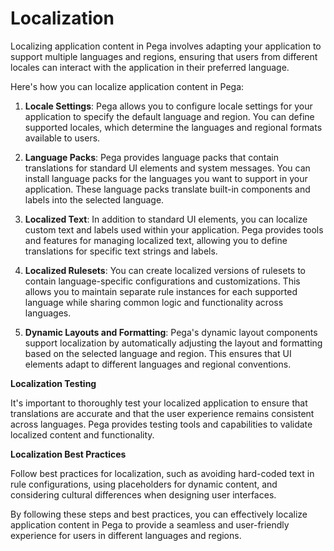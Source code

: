 # Localization
Localizing application content in Pega involves adapting your application to support multiple languages and regions, ensuring that users from different locales can interact with the application in their preferred language. 

Here's how you can localize application content in Pega:

1. **Locale Settings**: Pega allows you to configure locale settings for your application to specify the default language and region. You can define supported locales, which determine the languages and regional formats available to users.

2. **Language Packs**: Pega provides language packs that contain translations for standard UI elements and system messages. You can install language packs for the languages you want to support in your application. These language packs translate built-in components and labels into the selected language.

3. **Localized Text**: In addition to standard UI elements, you can localize custom text and labels used within your application. Pega provides tools and features for managing localized text, allowing you to define translations for specific text strings and labels.

4. **Localized Rulesets**: You can create localized versions of rulesets to contain language-specific configurations and customizations. This allows you to maintain separate rule instances for each supported language while sharing common logic and functionality across languages.

5. **Dynamic Layouts and Formatting**: Pega's dynamic layout components support localization by automatically adjusting the layout and formatting based on the selected language and region. This ensures that UI elements adapt to different languages and regional conventions.


**Localization Testing**

It's important to thoroughly test your localized application to ensure that translations are accurate and that the user experience remains consistent across languages. Pega provides testing tools and capabilities to validate localized content and functionality.

**Localization Best Practices** 

Follow best practices for localization, such as avoiding hard-coded text in rule configurations, using placeholders for dynamic content, and considering cultural differences when designing user interfaces.

By following these steps and best practices, you can effectively localize application content in Pega to provide a seamless and user-friendly experience for users in different languages and regions.
